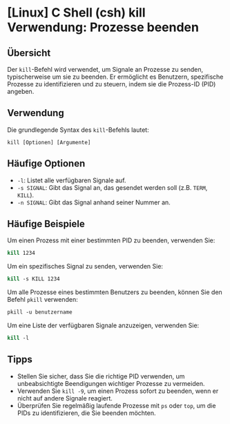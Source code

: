 # [Linux] C Shell (csh) kill Verwendung: Prozesse beenden

## Übersicht
Der `kill`-Befehl wird verwendet, um Signale an Prozesse zu senden, typischerweise um sie zu beenden. Er ermöglicht es Benutzern, spezifische Prozesse zu identifizieren und zu steuern, indem sie die Prozess-ID (PID) angeben.

## Verwendung
Die grundlegende Syntax des `kill`-Befehls lautet:

```
kill [Optionen] [Argumente]
```

## Häufige Optionen
- `-l`: Listet alle verfügbaren Signale auf.
- `-s SIGNAL`: Gibt das Signal an, das gesendet werden soll (z.B. `TERM`, `KILL`).
- `-n SIGNAL`: Gibt das Signal anhand seiner Nummer an.

## Häufige Beispiele
Um einen Prozess mit einer bestimmten PID zu beenden, verwenden Sie:

```csh
kill 1234
```

Um ein spezifisches Signal zu senden, verwenden Sie:

```csh
kill -s KILL 1234
```

Um alle Prozesse eines bestimmten Benutzers zu beenden, können Sie den Befehl `pkill` verwenden:

```csh
pkill -u benutzername
```

Um eine Liste der verfügbaren Signale anzuzeigen, verwenden Sie:

```csh
kill -l
```

## Tipps
- Stellen Sie sicher, dass Sie die richtige PID verwenden, um unbeabsichtigte Beendigungen wichtiger Prozesse zu vermeiden.
- Verwenden Sie `kill -9`, um einen Prozess sofort zu beenden, wenn er nicht auf andere Signale reagiert.
- Überprüfen Sie regelmäßig laufende Prozesse mit `ps` oder `top`, um die PIDs zu identifizieren, die Sie beenden möchten.